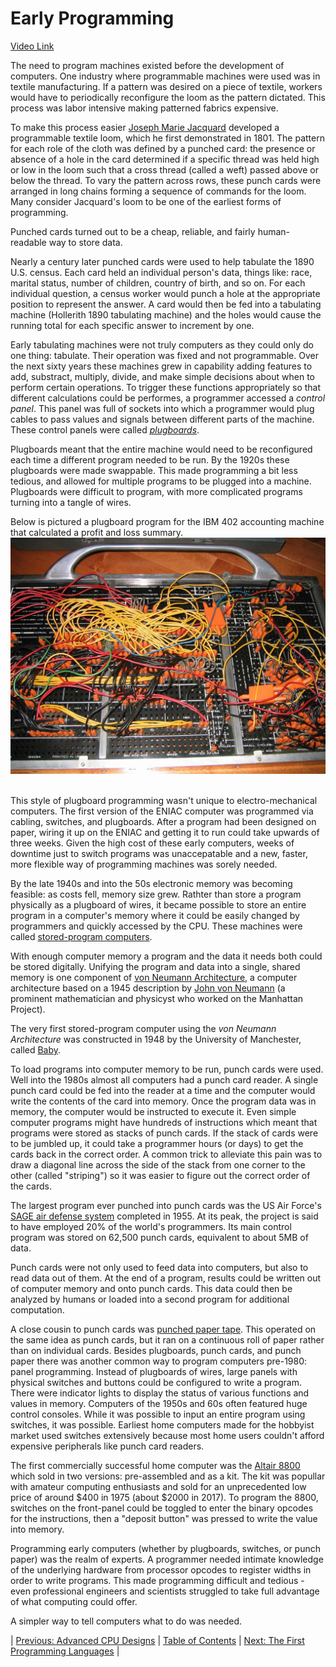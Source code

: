 # Early Programming
[Video Link](https://youtu.be/nwDq4adJwzM)

The need to program machines existed before the development of computers. One industry where programmable machines were used was in textile manufacturing. If a pattern was desired on a piece of textile, workers would have to periodically reconfigure the loom as the pattern dictated. This process was labor intensive making patterned fabrics expensive.

To make this process easier [Joseph Marie Jacquard](https://en.wikipedia.org/wiki/Joseph_Marie_Jacquard) developed a programmable textile loom, which he first demonstrated in 1801. The pattern for each role of the cloth was defined by a punched card: the presence or absence of a hole in the card determined if a specific thread was held high or low in the loom such that a cross thread (called a weft) passed above or below the thread. To vary the pattern across rows, these punch cards were arranged in long chains forming a sequence of commands for the loom. Many consider Jacquard's loom to be one of the earliest forms of programming.

Punched cards turned out to be a cheap, reliable, and fairly human-readable way to store data.

Nearly a century later punched cards were used to help tabulate the 1890 U.S. census. Each card held an individual person's data, things like: race, marital status, number of children, country of birth, and so on. For each individual question, a census worker would punch a hole at the appropriate position to represent the answer. A card would then be fed into a tabulating machine (Hollerith 1890 tabulating machine) and the holes would cause the running total for each specific answer to increment by one.

Early tabulating machines were not truly computers as they could only do one thing: tabulate. Their operation was fixed and not programmable. Over the next sixty years these machines grew in capability adding features to add, substract, multiply, divide, and make simple decisions about when to perform certain operations. To trigger these functions appropriately so that different calculations could be performes, a programmer accessed a _control panel_. This panel was full of sockets into which a programmer would plug cables to pass values and signals between different parts of the machine. These control panels were called [*plugboards*](https://en.wikipedia.org/wiki/Plugboard).

Plugboards meant that the entire machine would need to be reconfigured each time a different program needed to be run. By the 1920s these plugboards were made swappable. This made programming a bit less tedious, and allowed for multiple programs to be plugged into a machine. Plugboards were difficult to program, with more complicated programs turning into a tangle of wires.

Below is pictured a plugboard program for the IBM 402 accounting machine that calculated a profit and loss summary.
![Profit and loss summary program for the IBM 402](./IBM402plugboard.Shrigley.wireside.jpg)
<br /><br />

This style of plugboard programming wasn't unique to electro-mechanical computers. The first version of the ENIAC computer was programmed via cabling, switches, and plugboards. After a program had been designed on paper, wiring it up on the ENIAC and getting it to run could take upwards of three weeks. Given the high cost of these early computers, weeks of downtime just to switch programs was unaccepatable and a new, faster, more flexible way of programming machines was sorely needed.

By the late 1940s and into the 50s electronic memory was becoming feasible: as costs fell, memory size grew. Rathter than store a program physically as a plugboard of wires, it became possible to store an entire program in a computer's memory where it could be easily changed by programmers and quickly accessed by the CPU. These machines were called [stored-program computers](https://en.wikipedia.org/wiki/Stored-program_computer).

With enough computer memory a program and the data it needs both could be stored digitally. Unifying the program and data into a single, shared memory is one component of [von Neumann Architecture](https://en.wikipedia.org/wiki/Von_Neumann_architecture), a computer architecture based on a 1945 description by [John von Neumann](https://en.wikipedia.org/wiki/John_von_Neumann) (a prominent mathematician and physicyst who worked on the Manhattan Project).

The very first stored-program computer using the _von Neumann Architecture_ was constructed in 1948 by the University of Manchester, called [Baby](https://en.wikipedia.org/wiki/Manchester_Baby).

To load programs into computer memory to be run, punch cards were used. Well into the 1980s almost all computers had a punch card reader. A single punch card could be fed into the reader at a time and the computer would write the contents of the card into memory. Once the program data was in memory, the computer would be instructed to execute it. Even simple computer programs might have hundreds of instructions which meant that programs were stored as stacks of punch cards. If the stack of cards were to be jumbled up, it could take a programmer hours (or days) to get the cards back in the correct order. A common trick to alleviate this pain was to draw a diagonal line across the side of the stack from one corner to the other (called "striping") so it was easier to figure out the correct order of the cards.

The largest program ever punched into punch cards was the US Air Force's [SAGE air defense system](https://en.wikipedia.org/wiki/Semi-Automatic_Ground_Environment) completed in 1955. At its peak, the project is said to have employed 20% of the world's programmers. Its main control program was stored on 62,500 punch cards, equivalent to about 5MB of data.

Punch cards were not only used to feed data into computers, but also to read data out of them. At the end of a program, results could be written out of computer memory and onto punch cards. This data could then be analyzed by humans or loaded into a second program for additional computation.

A close cousin to punch cards was [punched paper tape](https://en.wikipedia.org/wiki/Punched_tape). This operated on the same idea as punch cards, but it ran on a continuous roll of paper rather than on individual cards. Besides plugboards, punch cards, and punch paper there was another common way to program computers pre-1980: panel programming. Instead of plugboards of wires, large panels with physical switches and buttons could be configured to write a program. There were indicator lights to display the status of various functions and values in memory. Computers of the 1950s and 60s often featured huge control consoles. While it was possible to input an entire program using switches, it was possible. Earliest home computers made for the hobbyist market used switches extensively because most home users couldn't afford expensive peripherals like punch card readers.

The first commercially successful home computer was the [Altair 8800](https://en.wikipedia.org/wiki/Altair_8800) which sold in two versions: pre-assembled and as a kit. The kit was popullar with amateur computing enthusiasts and sold for an unprecedented low price of around $400 in 1975 (about $2000 in 2017). To program the 8800, switches on the front-panel could be toggled to enter the binary opcodes for the instructions, then a "deposit button" was pressed to write the value into memory.

Programming early computers (whether by plugboards, switches, or punch paper) was the realm of experts. A programmer needed intimate knowledge of the underlying hardware from processor opcodes to register widths in order to write programs. This made programming difficult and tedious - even professional engineers and scientists struggled to take full advantage of what computing could offer.

A simpler way to tell computers what to do was needed.

| [Previous: Advanced CPU Designs](../09/README.md) | [Table of Contents](../README.md#table-of-contents) | [Next: The First Programming Languages](../11/README.md) |

